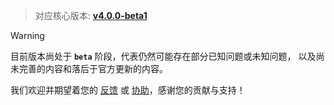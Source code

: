 > 对应核心版本: [**v4.0.0-beta1**](https://github.com/simple-robot/simpler-robot/releases/tag/v4.0.0-beta1)
    
> [!warning]
> 目前版本尚处于 **`beta`** 阶段，代表仍然可能存在部分已知问题或未知问题，
> 以及尚未完善的内容和落后于官方更新的内容。

我们欢迎并期望着您的 [反馈](https://github.com/simple-robot/simbot-component-kook/issues) 或 [协助](https://github.com/simple-robot/simbot-component-kook/pulls)，感谢您的贡献与支持！
